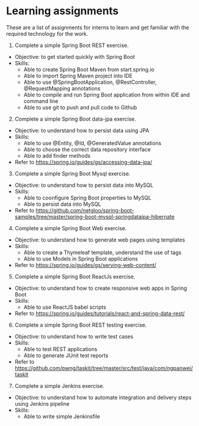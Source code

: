 # Learning assignments

These are a list of assignments for interns to learn and get familiar with the required technology for the work.

1. Complete a simple Spring Boot REST exercise.
  * Objective: to get started quickly with Spring Boot
  * Skills:
    * Able to create Spring Boot Maven from start.spring.io
    * Able to import Spring Maven project into IDE
    * Able to use @SpringBootApplication, @RestController, @RequestMapping annotations
    * Able to compile and run Spring Boot application from within IDE and command line
    * Able to use git to push and pull code to Github

2. Complete a simple Spring Boot data-jpa exercise. 
  * Objective: to understand how to persist data using JPA
  * Skills:
    * Able to use @Entity, @Id, @GeneratedValue annotations
    * Able to choose the correct data repository interface
    * Able to add finder methods
  * Refer to https://spring.io/guides/gs/accessing-data-jpa/


3. Complete a simple Spring Boot Mysql exercise. 
  * Objective: to understand how to persist data into MySQL
  * Skills:
    * Able to coonfigure Spring Boot properties to MySQL
    * Able to persist data into MySQL
  * Refer to https://github.com/netgloo/spring-boot-samples/tree/master/spring-boot-mysql-springdatajpa-hibernate


4. Complete a simple Spring Boot Web exercise.
  * Objective: to understand how to generate web pages using templates
  * Skills:
    * Able to create a Thymeleaf template, understand the use of tags
    * Able to use Models in Spring Boot applications 
  * Refer to https://spring.io/guides/gs/serving-web-content/


5. Complete a simple Spring Boot ReactJs exercise.
  * Objective: to understand how to create responsive web apps in Spring Boot
  * Skills:
    * Able to use ReactJS babel scripts
  * Refer to https://spring.io/guides/tutorials/react-and-spring-data-rest/


6. Complete a simple Spring Boot REST testing exercise. 
  * Objective: to understand how to write test cases
  * Skills:
    * Able to test REST applications
    * Able to generate JUnit test reports
  * Refer to https://github.com/pwng/taskit/tree/master/src/test/java/com/ngpanwei/taskit


7. Complete a simple Jenkins exercise.
  * Objective: to understand how to automate integration and delivery steps using Jenkins pipeline
  * Skills:
    * Able to write simple Jenkinsfile



